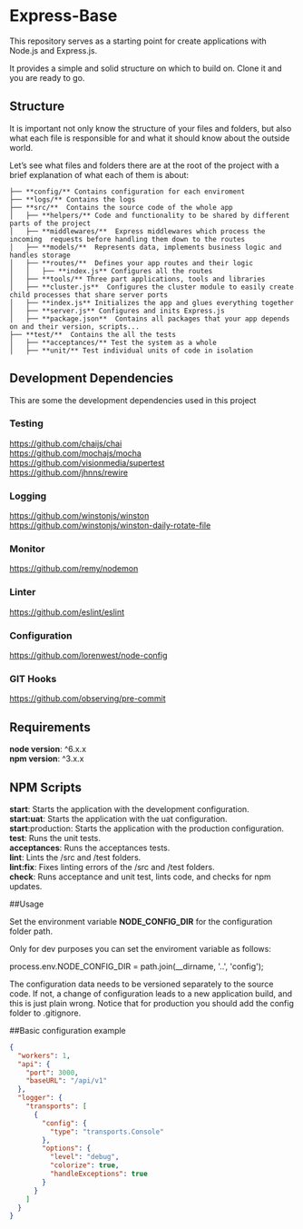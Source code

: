# Express-Base
This repository serves as a starting point for create applications with Node.js and Express.js.

It provides a simple and solid structure on which to build on. Clone it and you are ready to go.

## Structure

It is important not only know the structure of your files and folders, but also what each file is responsible for and what it should know about the outside world.

Let’s see what files and folders there are at the root of the project with a brief explanation of what each of them is about:  

```
├── **config/** Contains configuration for each enviroment  
├── **logs/** Contains the logs  
├── **src/**  Contains the source code of the whole app  
│   ├── **helpers/** Code and functionality to be shared by different parts of the project  
│   ├── **middlewares/**  Express middlewares which process the incoming  requests before handling them down to the routes  
│   ├── **models/**  Represents data, implements business logic and handles storage  
│   ├── **routes/**  Defines your app routes and their logic  
│   │   ├── **index.js** Configures all the routes  
│   ├── **tools/** Three part applications, tools and libraries  
│   ├── **cluster.js**  Configures the cluster module to easily create child processes that share server ports  
│   ├── **index.js** Initializes the app and glues everything together  
│   ├── **server.js** Configures and inits Express.js  
│   ├── **package.json**  Contains all packages that your app depends on and their version, scripts...  
├── **test/**  Contains the all the tests  
│   ├── **acceptances/** Test the system as a whole  
│   ├── **unit/** Test individual units of code in isolation   
```

## Development Dependencies

This are some the development dependencies used in this project

### Testing
https://github.com/chaijs/chai  
https://github.com/mochajs/mocha  
https://github.com/visionmedia/supertest  
https://github.com/jhnns/rewire  

### Logging
https://github.com/winstonjs/winston  
https://github.com/winstonjs/winston-daily-rotate-file  

### Monitor
https://github.com/remy/nodemon  

### Linter
https://github.com/eslint/eslint  

### Configuration
https://github.com/lorenwest/node-config  

### GIT Hooks
https://github.com/observing/pre-commit  

## Requirements

**node version**: ^6.x.x  
**npm version**: ^3.x.x  

## NPM Scripts

**start**: Starts the application with the development configuration.  
**start:uat**: Starts the application with the uat configuration.  
**start**:production: Starts the application with the production configuration.  
**test**: Runs the unit tests.  
**acceptances**: Runs the acceptances tests.  
**lint**: Lints the /src and /test folders.  
**lint:fix**: Fixes linting errors of the /src and /test folders.  
**check**: Runs acceptance and unit test, lints code, and checks for npm updates.  

##Usage

Set the environment variable **NODE\_CONFIG\_DIR** for the configuration folder path.   

Only for dev purposes you can set the enviroment variable as follows:  

process.env.NODE\_CONFIG\_DIR = path.join(__dirname, '..', 'config');  

The configuration data needs to be versioned separately to the source code. If not, a change of configuration leads to a new application build, and this is just plain wrong. Notice that for production you should add the config folder to .gitignore.  

##Basic configuration example

```json
{
  "workers": 1, 
  "api": {
    "port": 3000,
    "baseURL": "/api/v1"
  },
  "logger": {
    "transports": [
      {
        "config": {
          "type": "transports.Console"
        },
        "options": {
          "level": "debug",
          "colorize": true,
          "handleExceptions": true
        }
      }
    ]
  }
}
```

